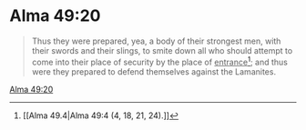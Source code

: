 # Alma 49:20

> Thus they were prepared, yea, a body of their strongest men, with their swords and their slings, to smite down all who should attempt to come into their place of security by the place of <u>entrance</u>[^a]; and thus were they prepared to defend themselves against the Lamanites.

[Alma 49:20](https://www.churchofjesuschrist.org/study/scriptures/bofm/alma/49?lang=eng&id=p20#p20)


[^a]: [[Alma 49.4|Alma 49:4 (4, 18, 21, 24).]]
